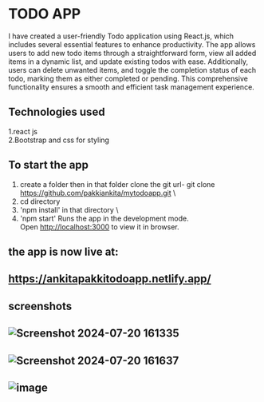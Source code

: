 # TODO APP 

I have created a user-friendly Todo application using React.js, which includes several essential features to enhance productivity. The app allows users to add new todo items through a straightforward form, view all added items in a dynamic list, and update existing todos with ease. Additionally, users can delete unwanted items, and toggle the completion status of each todo, marking them as either completed or pending. This comprehensive functionality ensures a smooth and efficient task management experience.

## Technologies used
1.react js \
2.Bootstrap and css for styling


## To start the app
 1. create a folder then in that folder clone the git url- git clone  https://github.com/pakkiankita/mytodoapp.git \
 2. cd directory  
 3. 'npm install' in that directory \
 4. 'npm start'
Runs the app in the development mode.\
Open [http://localhost:3000](http://localhost:3000) to view it in browser.


## the app is now live at:
## https://ankitapakkitodoapp.netlify.app/

 ## screenshots 
## ![Screenshot 2024-07-20 161335](https://github.com/user-attachments/assets/a47aa5ed-3325-47bb-ae18-d51597c4b05c)

## ![Screenshot 2024-07-20 161637](https://github.com/user-attachments/assets/f0c5b558-2cf7-489a-951f-ddec2f8fc19a)

## ![image](https://github.com/user-attachments/assets/8368addd-eb54-4c97-83c4-af001be1cc9a)



